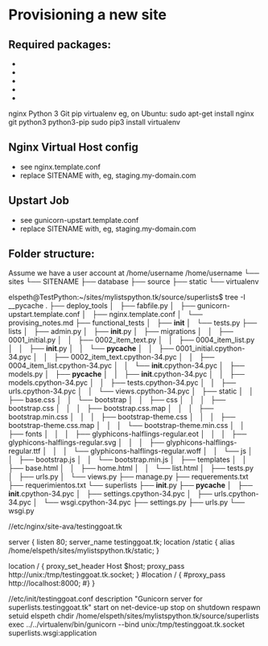 Provisioning a new site
=======================
## Required packages:
*
*
*
*
*
nginx
Python 3
Git
pip
virtualenv
eg, on Ubuntu:
sudo apt-get install nginx git python3 python3-pip
sudo pip3 install virtualenv
## Nginx Virtual Host config
* see nginx.template.conf
* replace SITENAME with, eg, staging.my-domain.com
## Upstart Job
* see gunicorn-upstart.template.conf
* replace SITENAME with, eg, staging.my-domain.com
## Folder structure:
Assume we have a user account at /home/username
/home/username
└── sites
└── SITENAME
├── database
├── source
├── static
└── virtualenv





elspeth@TestPython:~/sites/mylistspython.tk/source/superlists$ tree -I __pycache
.
├── deploy_tools
│   ├── fabfile.py
│   ├── gunicorn-upstart.template.conf
│   ├── nginx.template.conf
│   └── provising_notes.md
├── functional_tests
│   ├── __init__
│   └── tests.py
├── lists
│   ├── admin.py
│   ├── __init__.py
│   ├── migrations
│   │   ├── 0001_initial.py
│   │   ├── 0002_item_text.py
│   │   ├── 0004_item_list.py
│   │   ├── __init__.py
│   │   └── __pycache__
│   │       ├── 0001_initial.cpython-34.pyc
│   │       ├── 0002_item_text.cpython-34.pyc
│   │       ├── 0004_item_list.cpython-34.pyc
│   │       └── __init__.cpython-34.pyc
│   ├── models.py
│   ├── __pycache__
│   │   ├── __init__.cpython-34.pyc
│   │   ├── models.cpython-34.pyc
│   │   ├── tests.cpython-34.pyc
│   │   ├── urls.cpython-34.pyc
│   │   └── views.cpython-34.pyc
│   ├── static
│   │   ├── base.css
│   │   └── bootstrap
│   │       ├── css
│   │       │   ├── bootstrap.css
│   │       │   ├── bootstrap.css.map
│   │       │   ├── bootstrap.min.css
│   │       │   ├── bootstrap-theme.css
│   │       │   ├── bootstrap-theme.css.map
│   │       │   └── bootstrap-theme.min.css
│   │       ├── fonts
│   │       │   ├── glyphicons-halflings-regular.eot
│   │       │   ├── glyphicons-halflings-regular.svg
│   │       │   ├── glyphicons-halflings-regular.ttf
│   │       │   └── glyphicons-halflings-regular.woff
│   │       └── js
│   │           ├── bootstrap.js
│   │           └── bootstrap.min.js
│   ├── templates
│   │   ├── base.html
│   │   ├── home.html
│   │   └── list.html
│   ├── tests.py
│   ├── urls.py
│   └── views.py
├── manage.py
├── requerements.txt
├── requerimientos.txt
└── superlists
    ├── __init__.py
    ├── __pycache__
    │   ├── __init__.cpython-34.pyc
    │   ├── settings.cpython-34.pyc
    │   ├── urls.cpython-34.pyc
    │   └── wsgi.cpython-34.pyc
    ├── settings.py
    ├── urls.py
    └── wsgi.py



//etc/nginx/site-ava/testinggoat.tk

server {
listen 80;
server_name testinggoat.tk;
location /static {
alias /home/elspeth/sites/mylistspython.tk/static;
}

location / {
proxy_set_header Host $host;
proxy_pass http://unix:/tmp/testinggoat.tk.socket;
}
#location / {
#proxy_pass http://localhost:8000;
#}
}



//etc/init/testinggoat.conf
description "Gunicorn server for superlists.testinggoat.tk"
start on net-device-up
stop on shutdown
respawn
setuid elspeth
chdir /home/elspeth/sites/mylistspython.tk/source/superlists
exec ../../virtualenv/bin/gunicorn --bind unix:/tmp/testinggoat.tk.socket superlists.wsgi:application


